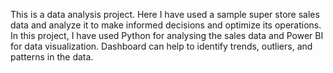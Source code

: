 This is a data analysis project. Here I have used a sample super store sales data and analyze it to make informed decisions and optimize its operations.
In this project, I have used Python for analysing the sales data and Power BI for data visualization. Dashboard can help to identify trends, outliers, and patterns in the data.  
